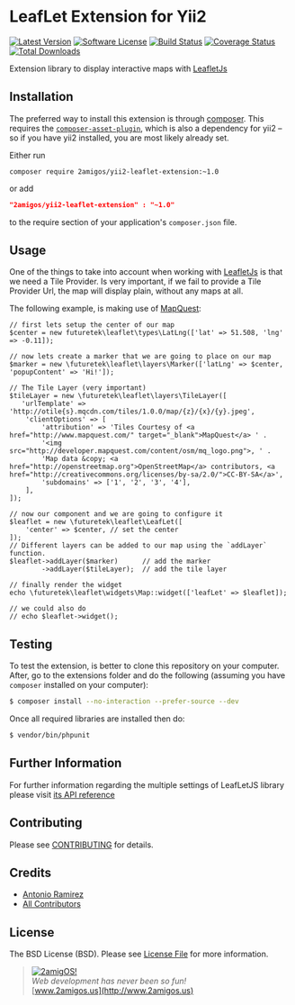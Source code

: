 LeafLet Extension for Yii2
==========================

[![Latest Version](https://img.shields.io/github/tag/2amigos/yii2-leaflet-extension.svg?style=flat-square&label=release)](https://github.com/2amigos/yii2-leaflet-extension/tags)
[![Software License](https://img.shields.io/badge/license-BSD-brightgreen.svg?style=flat-square)](LICENSE.md)
[![Build Status](https://img.shields.io/travis/2amigos/yii2-leaflet-extension/master.svg?style=flat-square)](https://travis-ci.org/2amigos/yii2-leaflet-extension)
[![Coverage Status](https://img.shields.io/scrutinizer/coverage/g/2amigos/yii2-leaflet-extension.svg?style=flat-square)](https://scrutinizer-ci.com/g/2amigos/yii2-leaflet-extension/code-structure)
[![Total Downloads](https://img.shields.io/packagist/dt/2amigos/yii2-leaflet-extension.svg?style=flat-square)](https://packagist.org/packages/2amigos/yii2-leaflet-extension)

Extension library to display interactive maps with [LeafletJs](http://leafletjs.com/)

Installation
------------

The preferred way to install this extension is through
[composer](http://getcomposer.org/download/).  This requires the
[`composer-asset-plugin`](https://github.com/francoispluchino/composer-asset-plugin),
which is also a dependency for yii2 – so if you have yii2 installed, you are
most likely already set.

Either run

```
composer require 2amigos/yii2-leaflet-extension:~1.0
```
or add

```json
"2amigos/yii2-leaflet-extension" : "~1.0"
```

to the require section of your application's `composer.json` file.

Usage
-----

One of the things to take into account when working with [LeafletJs](http://leafletjs.com/) is that we need a Tile
Provider. Is very important, if we fail to provide a Tile Provider Url, the map will display plain, without any maps at
all.

The following example, is making use of [MapQuest](http://developer.mapquest.com/):

```
// first lets setup the center of our map
$center = new futuretek\leaflet\types\LatLng(['lat' => 51.508, 'lng' => -0.11]);

// now lets create a marker that we are going to place on our map
$marker = new \futuretek\leaflet\layers\Marker(['latLng' => $center, 'popupContent' => 'Hi!']);

// The Tile Layer (very important)
$tileLayer = new \futuretek\leaflet\layers\TileLayer([
   'urlTemplate' => 'http://otile{s}.mqcdn.com/tiles/1.0.0/map/{z}/{x}/{y}.jpeg',
    'clientOptions' => [
        'attribution' => 'Tiles Courtesy of <a href="http://www.mapquest.com/" target="_blank">MapQuest</a> ' .
        '<img src="http://developer.mapquest.com/content/osm/mq_logo.png">, ' .
        'Map data &copy; <a href="http://openstreetmap.org">OpenStreetMap</a> contributors, <a href="http://creativecommons.org/licenses/by-sa/2.0/">CC-BY-SA</a>',
        'subdomains' => ['1', '2', '3', '4'],
    ],
]);

// now our component and we are going to configure it
$leaflet = new \futuretek\leaflet\LeafLet([
    'center' => $center, // set the center
]);
// Different layers can be added to our map using the `addLayer` function.
$leaflet->addLayer($marker)      // add the marker
        ->addLayer($tileLayer);  // add the tile layer

// finally render the widget
echo \futuretek\leaflet\widgets\Map::widget(['leafLet' => $leaflet]);

// we could also do
// echo $leaflet->widget();
```

Testing
-------

To test the extension, is better to clone this repository on your computer. After, go to the extensions folder and do
the following (assuming you have `composer` installed on your computer): 

```bash 
$ composer install --no-interaction --prefer-source --dev
```
Once all required libraries are installed then do: 

```bash 
$ vendor/bin/phpunit
```

Further Information
-------------------

For further information regarding the multiple settings of LeafLetJS library please visit
[its API reference](http://leafletjs.com/reference.html)

Contributing
------------

Please see [CONTRIBUTING](CONTRIBUTING.md) for details.

Credits
-------

- [Antonio Ramirez](https://github.com/tonydspaniard)
- [All Contributors](../../contributors)

License
-------

The BSD License (BSD). Please see [License File](LICENSE.md) for more information. 

> [![2amigOS!](http://www.gravatar.com/avatar/55363394d72945ff7ed312556ec041e0.png)](http://www.2amigos.us)  
<i>Web development has never been so fun!</i>  
[www.2amigos.us](http://www.2amigos.us)
